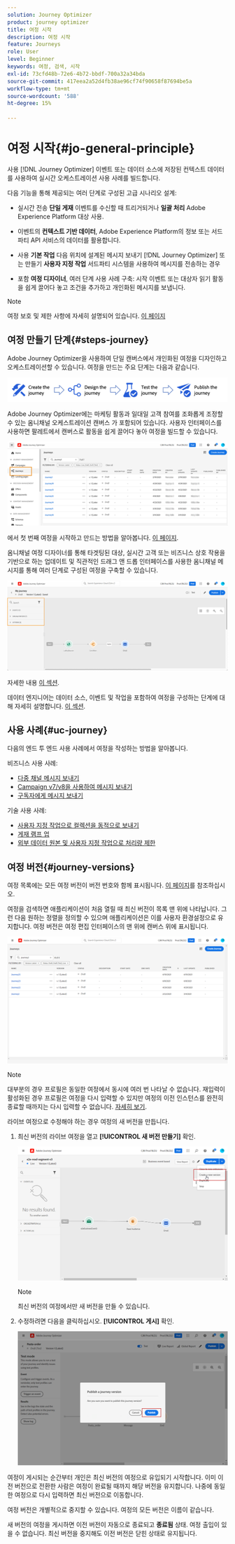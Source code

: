 ```yaml
---
solution: Journey Optimizer
product: journey optimizer
title: 여정 시작
description: 여정 시작
feature: Journeys
role: User
level: Beginner
keywords: 여정, 검색, 시작
exl-id: 73cfd48b-72e6-4b72-bbdf-700a32a34bda
source-git-commit: 417eea2a52d4fb38ae96cf74f90658f87694be5a
workflow-type: tm+mt
source-wordcount: '588'
ht-degree: 15%

---
```



# 여정 시작{#jo-general-principle}

사용 [!DNL Journey Optimizer] 이벤트 또는 데이터 소스에 저장된 컨텍스트 데이터를 사용하여 실시간 오케스트레이션 사용 사례를 빌드합니다.

다음 기능을 통해 제공되는 여러 단계로 구성된 고급 시나리오 설계:

* 실시간 전송 **단일 게재** 이벤트를 수신할 때 트리거되거나 **일괄 처리** Adobe Experience Platform 대상 사용.

* 이벤트의 **컨텍스트 기반 데이터**, Adobe Experience Platform의 정보 또는 서드파티 API 서비스의 데이터를 활용합니다.

* 사용 **기본 작업** 다음 위치에 설계된 메시지 보내기 [!DNL Journey Optimizer] 또는 만들기 **사용자 지정 작업** 서드파티 시스템을 사용하여 메시지를 전송하는 경우

* 포함 **여정 디자이너**, 여러 단계 사용 사례 구축: 시작 이벤트 또는 대상자 읽기 활동을 쉽게 끌어다 놓고 조건을 추가하고 개인화된 메시지를 보냅니다.


>[!NOTE]
>
>여정 보호 및 제한 사항에 자세히 설명되어 있습니다. [이 페이지](../start/guardrails.md)

## 여정 만들기 단계{#steps-journey}

Adobe Journey Optimizer을 사용하여 단일 캔버스에서 개인화된 여정을 디자인하고 오케스트레이션할 수 있습니다. 여정을 만드는 주요 단계는 다음과 같습니다.

![](assets/journey-creation-process.png)

Adobe Journey Optimizer에는 마케팅 활동과 일대일 고객 참여를 조화롭게 조정할 수 있는 옴니채널 오케스트레이션 캔버스 가 포함되어 있습니다. 사용자 인터페이스를 사용하면 팔레트에서 캔버스로 활동을 쉽게 끌어다 놓아 여정을 빌드할 수 있습니다.

![](assets/interface-journeys.png)

에서 첫 번째 여정을 시작하고 만드는 방법을 알아봅니다. [이 페이지](journey-gs.md).

옴니채널 여정 디자이너를 통해 타겟팅된 대상, 실시간 고객 또는 비즈니스 상호 작용을 기반으로 하는 업데이트 및 직관적인 드래그 앤 드롭 인터페이스를 사용한 옴니채널 메시지를 통해 여러 단계로 구성된 여정을 구축할 수 있습니다.

![](assets/journey38.png)

자세한 내용 [이 섹션](using-the-journey-designer.md).

데이터 엔지니어는 데이터 소스, 이벤트 및 작업을 포함하여 여정을 구성하는 단계에 대해 자세히 설명합니다. [이 섹션](../configuration/about-data-sources-events-actions.md).


## 사용 사례{#uc-journey}

다음의 엔드 투 엔드 사용 사례에서 여정을 작성하는 방법을 알아봅니다.

비즈니스 사용 사례:

* [다중 채널 메시지 보내기](journeys-uc.md)
* [Campaign v7/v8을 사용하여 메시지 보내기](ajo-ac.md)
* [구독자에게 메시지 보내기](message-to-subscribers-uc.md)

기술 사용 사례:

* [사용자 지정 작업으로 컬렉션을 동적으로 보내기](collections.md)
* [게재 램프 업](ramp-up-deliveries-uc.md)
* [외부 데이터 원본 및 사용자 지정 작업으로 처리량 제한](limit-throughput.md)

## 여정 버전{#journey-versions}

여정 목록에는 모든 여정 버전이 버전 번호와 함께 표시됩니다. [이 페이지](../building-journeys/using-the-journey-designer.md)를 참조하십시오.

여정을 검색하면 애플리케이션이 처음 열릴 때 최신 버전이 목록 맨 위에 나타납니다. 그런 다음 원하는 정렬을 정의할 수 있으며 애플리케이션은 이를 사용자 환경설정으로 유지합니다. 여정 버전은 여정 편집 인터페이스의 맨 위에 캔버스 위에 표시됩니다.

![](assets/journeyversions1.png)

>[!NOTE]
>
>대부분의 경우 프로필은 동일한 여정에서 동시에 여러 번 나타날 수 없습니다. 재입력이 활성화된 경우 프로필은 여정을 다시 입력할 수 있지만 여정의 이전 인스턴스를 완전히 종료할 때까지는 다시 입력할 수 없습니다. [자세히 보기](end-journey.md).

라이브 여정으로 수정해야 하는 경우 여정의 새 버전을 만듭니다.

1. 최신 버전의 라이브 여정을 열고 **[!UICONTROL 새 버전 만들기]** 확인.

   ![](assets/journeyversions2.png)

   >[!NOTE]
   >
   >최신 버전의 여정에서만 새 버전을 만들 수 있습니다.

1. 수정하려면 다음을 클릭하십시오. **[!UICONTROL 게시]** 확인.

   ![](assets/journeyversions3.png)

여정이 게시되는 순간부터 개인은 최신 버전의 여정으로 유입되기 시작합니다. 이미 이전 버전으로 전환한 사람은 여정이 완료될 때까지 해당 버전을 유지합니다. 나중에 동일한 여정으로 다시 입력하면 최신 버전으로 이동합니다.

여정 버전은 개별적으로 중지할 수 있습니다. 여정의 모든 버전은 이름이 같습니다.

새 버전의 여정을 게시하면 이전 버전이 자동으로 종료되고 **종료됨** 상태. 여정 출입이 있을 수 없습니다. 최신 버전을 중지해도 이전 버전은 닫힌 상태로 유지됩니다.
